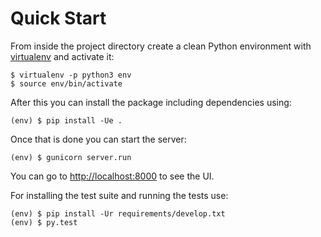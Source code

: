 Quick Start
===========

From inside the project directory create a clean Python environment with
[virtualenv](https://virtualenv.pypa.io/en/latest) and activate it:

```console
$ virtualenv -p python3 env
$ source env/bin/activate
```

After this you can install the package including dependencies using:

```console
(env) $ pip install -Ue .
```

Once that is done you can start the server:

```console
(env) $ gunicorn server.run
```

You can go to <http://localhost:8000> to see the UI.

For installing the test suite and running the tests use:

```console
(env) $ pip install -Ur requirements/develop.txt
(env) $ py.test
```
